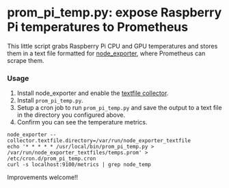 # prom_pi_temp.py: expose Raspberry Pi temperatures to Prometheus

This little script grabs Raspberry Pi CPU and GPU temperatures and stores them in a text file formatted for [node_exporter](https://github.com/prometheus/node_exporter), where Prometheus can scrape them.


### Usage
1. Install node_exporter and enable the [textfile collector](https://github.com/prometheus/node_exporter#textfile-collector).
1. Install `prom_pi_temp.py`.
1. Setup a cron job to run `prom_pi_temp.py` and save the output to a text file in the directory you configured above.
1. Confirm you can see the temperature metrics.


```shell
node_exporter --collector.textfile.directory=/var/run/node_exporter_textfile
echo '* * * * * /usr/local/bin/prom_pi_temp.py > /var/run/node_exporter_textfiles/temps.prom' > /etc/cron.d/prom_pi_temp.cron
curl -s localhost:9100/metrics | grep node_temp
```

Improvements welcome!!
